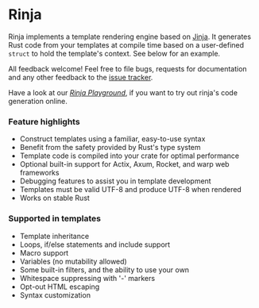 # Rinja

Rinja implements a template rendering engine based on [Jinja](https://jinja.palletsprojects.com/).
It generates Rust code from your templates at compile time
based on a user-defined `struct` to hold the template's context.
See below for an example.

All feedback welcome! Feel free to file bugs, requests for documentation and
any other feedback to the [issue tracker][issues].

Have a look at our [*Rinja Playground*](https://rinja-rs.github.io/play-rinja/),
if you want to try out rinja's code generation online.

### Feature highlights

* Construct templates using a familiar, easy-to-use syntax
* Benefit from the safety provided by Rust's type system
* Template code is compiled into your crate for optimal performance
* Optional built-in support for Actix, Axum, Rocket, and warp web frameworks
* Debugging features to assist you in template development
* Templates must be valid UTF-8 and produce UTF-8 when rendered
* Works on stable Rust

### Supported in templates

* Template inheritance
* Loops, if/else statements and include support
* Macro support
* Variables (no mutability allowed)
* Some built-in filters, and the ability to use your own
* Whitespace suppressing with '-' markers
* Opt-out HTML escaping
* Syntax customization

[issues]: https://github.com/rinja-rs/rinja/issues
